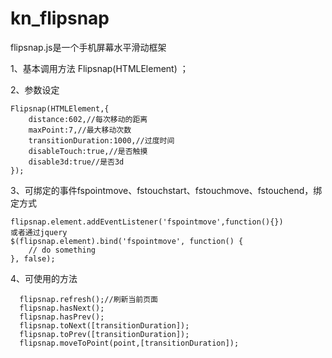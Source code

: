 kn_flipsnap
===========

flipsnap.js是一个手机屏幕水平滑动框架

1、基本调用方法 Flipsnap(HTMLElement)
；

2、参数设定

    Flipsnap(HTMLElement,{
	    distance:602,//每次移动的距离
	    maxPoint:7,//最大移动次数
	    transitionDuration:1000,//过度时间
	    disableTouch:true,//是否触摸
	    disable3d:true//是否3d
	});

3、可绑定的事件fspointmove、fstouchstart、fstouchmove、fstouchend，绑定方式

    flipsnap.element.addEventListener('fspointmove',function(){})
	或者通过jquery
	$(flipsnap.element).bind('fspointmove', function() {
    	// do something
	}, false);

4、可使用的方法

    
	  flipsnap.refresh();//刷新当前页面
	  flipsnap.hasNext();
	  flipsnap.hasPrev();
	  flipsnap.toNext([transitionDuration]);
	  flipsnap.toPrev([transitionDuration]);
	  flipsnap.moveToPoint(point,[transitionDuration]);